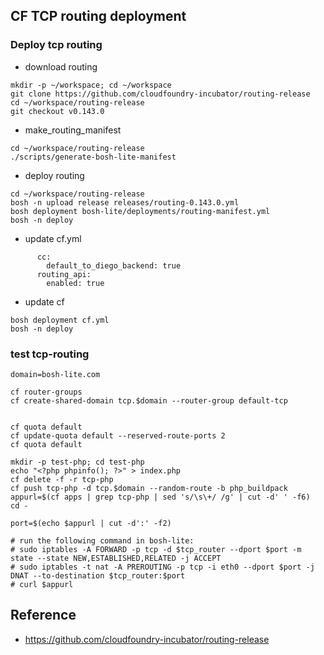 ## CF TCP routing deployment

### Deploy tcp routing
- download routing
```
mkdir -p ~/workspace; cd ~/workspace
git clone https://github.com/cloudfoundry-incubator/routing-release
cd ~/workspace/routing-release
git checkout v0.143.0
```
- make_routing_manifest
```
cd ~/workspace/routing-release
./scripts/generate-bosh-lite-manifest
```
- deploy routing
```
cd ~/workspace/routing-release
bosh -n upload release releases/routing-0.143.0.yml
bosh deployment bosh-lite/deployments/routing-manifest.yml
bosh -n deploy
```
- update cf.yml
```
      cc:
        default_to_diego_backend: true
      routing_api:
        enabled: true
```
- update cf
```
bosh deployment cf.yml
bosh -n deploy
```

### test tcp-routing
```
domain=bosh-lite.com

cf router-groups
cf create-shared-domain tcp.$domain --router-group default-tcp


cf quota default
cf update-quota default --reserved-route-ports 2
cf quota default

mkdir -p test-php; cd test-php
echo "<?php phpinfo(); ?>" > index.php
cf delete -f -r tcp-php
cf push tcp-php -d tcp.$domain --random-route -b php_buildpack
appurl=$(cf apps | grep tcp-php | sed 's/\s\+/ /g' | cut -d' ' -f6)
cd -

port=$(echo $appurl | cut -d':' -f2)

# run the following command in bosh-lite:
# sudo iptables -A FORWARD -p tcp -d $tcp_router --dport $port -m state --state NEW,ESTABLISHED,RELATED -j ACCEPT 
# sudo iptables -t nat -A PREROUTING -p tcp -i eth0 --dport $port -j DNAT --to-destination $tcp_router:$port
# curl $appurl
```

## Reference
- https://github.com/cloudfoundry-incubator/routing-release
